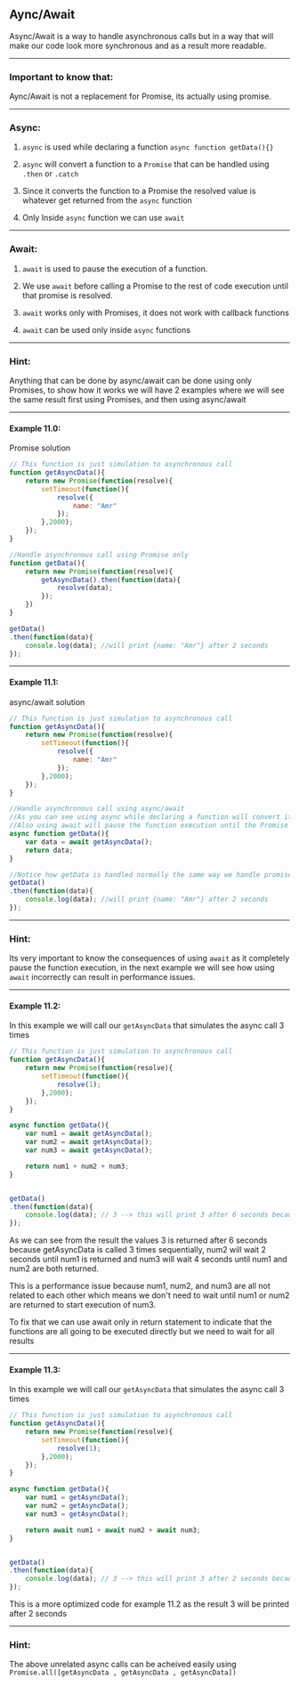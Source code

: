 ## Aync/Await

Async/Await is a way to handle asynchronous calls but in a way that will make our code look more synchronous and as a result more readable.

---

### Important to know that:

Aync/Await is not a replacement for Promise, its actually using promise.

---

### Async:

1. `async` is used while declaring a function `async function getData(){}`

2. `async` will convert a function to a `Promise` that can be handled using `.then` or `.catch`

3. Since it converts the function to a Promise the resolved value is whatever get returned from the `async` function

4. Only Inside `async` function we can use `await`

---

### Await:

1. `await` is used to pause the execution of a function.

2. We use `await` before calling a Promise to the rest of code execution until that promise is resolved.

3. `await` works only with Promises, it does not work with callback functions

4. `await` can be used only inside `async` functions

---

### Hint:

Anything that can be done by async/await can be done using only Promises, to show how it works we will have 2 examples where we will see the same result first using Promises, and then using async/await

---

#### Example 11.0: 

Promise solution

```javascript
// This function is just simulation to asynchronous call
function getAsyncData(){
	return new Promise(function(resolve){
		setTimeout(function(){
			resolve({
				name: "Amr"
			});
		},2000);
	});
}

//Handle asynchronous call using Promise only
function getData(){
	return new Promise(function(resolve){
		getAsyncData().then(function(data){
			resolve(data);
		});
	})
}

getData()
.then(function(data){
	console.log(data); //will print {name: "Amr"} after 2 seconds
});
```

---

#### Example 11.1: 

async/await solution

```javascript
// This function is just simulation to asynchronous call
function getAsyncData(){
	return new Promise(function(resolve){
		setTimeout(function(){
			resolve({
				name: "Amr"
			});
		},2000);
	});
}

//Handle asynchronous call using async/await 
//As you can see using async while declaring a function will convert it to promise
//Also using await will pause the function execution until the Promise getAsyncData us resolved
async function getData(){
	var data = await getAsyncData();
	return data;
}

//Notice how getData is handled normally the same way we handle promise because it returns a promise 
getData()
.then(function(data){
	console.log(data); //will print {name: "Amr"} after 2 seconds
});
```

---

### Hint:

Its very important to know the consequences of using `await` as it completely pause the function execution, in the next example we will see how using `await` incorrectly can result in performance issues.

---

#### Example 11.2:

In this example we will call our `getAsyncData` that simulates the async call 3 times

```javascript
// This function is just simulation to asynchronous call
function getAsyncData(){
	return new Promise(function(resolve){
		setTimeout(function(){
			resolve(1);
		},2000);
	});
}

async function getData(){
	var num1 = await getAsyncData();
	var num2 = await getAsyncData();
	var num3 = await getAsyncData();

	return num1 + num2 + num3;
}


getData()
.then(function(data){
	console.log(data); // 3 --> this will print 3 after 6 seconds because getAsyncData is called sequentially
});
```

As we can see from the result the values 3 is returned after 6 seconds because getAsyncData is called 3 times sequentially, num2 will wait 2 seconds until num1 is returned and num3 will wait 4 seconds until num1 and num2 are both returned.

This is a performance issue because num1, num2, and num3 are all not related to each other which means we don't need to wait until num1 or num2 are returned to start execution of num3.

To fix that we can use await only in return statement to indicate that the functions are all going to be executed directly but we need to wait for all results

---

#### Example 11.3:

In this example we will call our `getAsyncData` that simulates the async call 3 times

```javascript
// This function is just simulation to asynchronous call
function getAsyncData(){
	return new Promise(function(resolve){
		setTimeout(function(){
			resolve(1);
		},2000);
	});
}

async function getData(){
	var num1 = getAsyncData();
	var num2 = getAsyncData();
	var num3 = getAsyncData();

	return await num1 + await num2 + await num3;
}


getData()
.then(function(data){
	console.log(data); // 3 --> this will print 3 after 2 seconds because all getAsyncData calls are executed without pausing execution
});
```

This is a more optimized code for example 11.2 as the result 3 will be printed after 2 seconds

---

### Hint:

The above unrelated async calls can be acheived easily using `Promise.all([getAsyncData , getAsyncData , getAsyncData])`



